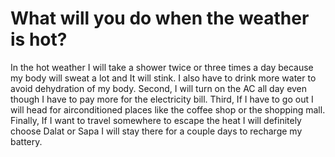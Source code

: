 # What will you do when the weather is hot?
In the hot weather I will take a shower twice or three times a day because my body will sweat a lot and It will stink. 
I also have to drink more water to avoid dehydration of my body.
Second, I will turn on the AC all day even though I have to pay more for the electricity bill.
Third, If I have to go out I will head for airconditioned places like the coffee shop or the shopping mall.
Finally, If I want to travel somewhere to escape the heat I will definitely choose Dalat or Sapa I will stay there for a couple days to recharge my battery.

 
